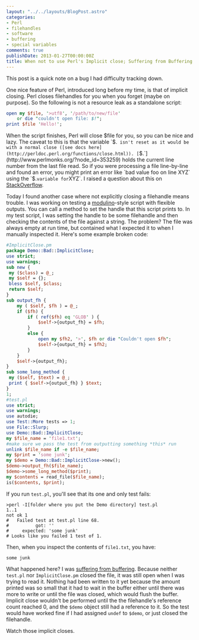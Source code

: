 ```yaml
---
layout: "../../layouts/BlogPost.astro"
categories:
- Perl
- filehandles
- software
- buffering
- special variables
comments: true
publishDate: 2013-01-27T00:00:00Z
title: When not to use Perl's Implicit close; Suffering from Buffering
---
```


This post is a quick note on a bug I had difficulty tracking down.

One nice feature of Perl, introduced long before my time, is that of implicit closing. Perl closes filehandles for you when you forget (maybe on purpose). So the following is not a resource leak as a standalone script:

``` perl
open my $file, '>utf8', '/path/to/new/file'
    or die "couldn't open file: $!";
print $file 'Hello!';
```

When the script finishes, Perl will close $file for you, so you can be nice and lazy. The caveat to this is that the variable `$.` isn't reset as it would be with a normal close ([see docs here](http://perldoc.perl.org/functions/close.html)). [`$.`](http://www.perlmonks.org/?node_id=353259) holds the current line number from the last file read. So if you were processing a file line-by-line and found an error, you might print an error like `bad value foo on line XYZ` using the `$.` variable for `XYZ`. I raised a question about this on [StackOverflow](http://stackoverflow.com/questions/14513477/perl-implicit-close-resets#comment20233976_14513477).

Today I found another case where not explicitly closing a filehandle means trouble. I was working on testing a [modulino](https://github.com/briandfoy/modulino-demo/blob/master/lib/Modulino/Demo.pm)-style script with flexible outputs. You can call a method to set the handle that this script prints to. In my test script, I was setting the handle to be some filehandle and then checking the contents of the file against a string. The problem? The file was always empty at run time, but contained what I expected it to when I manually inspected it. Here's some example broken code:

``` perl
#ImplicitClose.pm
package Demo::Bad::ImplicitClose;
use strict;
use warnings;
sub new {
 my ($class) = @_;
 my $self = {};
 bless $self, $class;
 return $self;
}
sub output_fh {
    my ( $self, $fh ) = @_;
    if ($fh) {
        if ( ref($fh) eq 'GLOB' ) {
            $self->{output_fh} = $fh;
        }
        else {
            open my $fh2, '>', $fh or die "Couldn't open $fh";
            $self->{output_fh} = $fh2;
        }
    }
    $self->{output_fh};
}
sub some_long_method {
 my ($self, $text) = @_;
 print { $self->{output_fh} } $text;
}
1;
#test.pl
use strict;
use warnings;
use autodie;
use Test::More tests => 1;
use File::Slurp;
use Demo::Bad::ImplicitClose;
my $file_name = 'file1.txt';
#make sure we pass the test from outputting something *this* run
unlink $file_name if -e $file_name;
my $print = 'some junk';
my $demo = Demo::Bad::ImplicitClose->new();
$demo->output_fh($file_name);
$demo->some_long_method($print);
my $contents = read_file($file_name);
is($contents, $print);
```

If you run `test.pl`, you'll see that its one and only test fails:

    >perl -I[folder where you put the Demo directory] test.pl
    1..1
    not ok 1
    #   Failed test at test.pl line 68.
    #          got: ''
    #     expected: 'some junk'
    # Looks like you failed 1 test of 1.

Then, when you inspect the contents of `file1.txt`, you have:

    some junk

What happened here? I was [suffering from buffering](http://perl.plover.com/FAQs/Buffering.html). Because neither `test.pl` nor `ImplicitClose.pm` closed the file, it was still open when I was trying to read it. Nothing had been written to it yet because the amount printed was so small that it had to wait in the buffer either until there was more to write or until the file was closed, which would flush the buffer. Implicit close wouldn't be performed until the the filehandle's reference count reached 0, and the `$demo` object still had a reference to it. So the test would have worked fine if I had assigned `undef` to `$demo`, or just closed the filehandle.

Watch those implicit closes.
